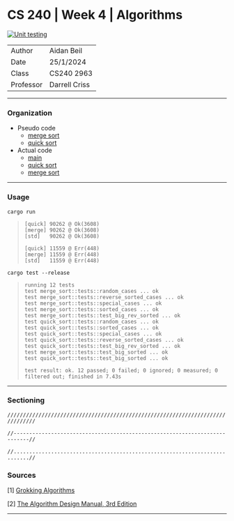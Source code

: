 # CS 240 | Week 4 | Algorithms

[![Unit testing](https://github.com/thefireflyer/cs240-w4-algorithms/actions/workflows/test.yml/badge.svg?branch=master)](https://github.com/thefireflyer/cs240-w4-algorithms/actions/workflows/test.yml)


| | |
|-|-|
| Author | Aidan Beil |
| Date | 25/1/2024 |
| Class | CS240 2963 |
| Professor | Darrell Criss |

---

### Organization

- Pseudo code
    - [merge sort](pseudocode/mergesort)
    - [quick sort](pseudocode/quicksort)
- Actual code
    - [main](src/main.rs)
    - [quick sort](src/quick_sort.rs)
    - [merge sort](src/merge_sort.rs)

---

### Usage

`cargo run`

> ```
>[quick] 90262 @ Ok(3608)
>[merge] 90262 @ Ok(3608)
>[std]   90262 @ Ok(3608)
>
>[quick] 11559 @ Err(448)
>[merge] 11559 @ Err(448)
>[std]   11559 @ Err(448)
> ```


`cargo test --release`

> ```
>running 12 tests
>test merge_sort::tests::random_cases ... ok
>test merge_sort::tests::reverse_sorted_cases ... ok
>test merge_sort::tests::special_cases ... ok
>test merge_sort::tests::sorted_cases ... ok
>test merge_sort::tests::test_big_rev_sorted ... ok
>test quick_sort::tests::random_cases ... ok
>test quick_sort::tests::sorted_cases ... ok
>test quick_sort::tests::special_cases ... ok
>test quick_sort::tests::reverse_sorted_cases ... ok
>test quick_sort::tests::test_big_rev_sorted ... ok
>test merge_sort::tests::test_big_sorted ... ok
>test quick_sort::tests::test_big_sorted ... ok
>
>test result: ok. 12 passed; 0 failed; 0 ignored; 0 measured; 0 filtered out; finished in 7.43s
> ```

---

### Sectioning

`///////////////////////////////////////////////////////////////////////////////`

`//---------------------------------------------------------------------------//`

`//...........................................................................//`


### Sources

[1] [Grokking Algorithms](https://livebook.manning.com/book/grokking-algorithms-second-edition/chapter-1/v-4/)

[2] [The Algorithm Design Manual, 3rd Edition](https://www.algorist.com/)


---
